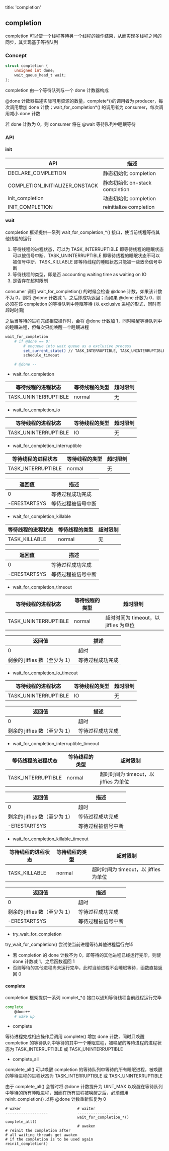 title: 'completion'
## completion

completion 可以使一个线程等待另一个线程的操作结束，从而实现多线程之间的同步，其实现基于等待队列

### Concept

```c
struct completion {
	unsigned int done;
	wait_queue_head_t wait;
};
```

completion 由一个等待队列与一个 done 计数器构成

@done 计数器描述实际可用资源的数量，complete\*()的调用者为 producer，每次调用增加 done 计数；wait_for_completion*() 的调用者为 consumer，每次调用减小 done 计数

若 done 计数为 0，则 consumer 将在 @wait 等待队列中睡眠等待


### API

#### init

API | 描述
---- | ----
DECLARE_COMPLETION | 静态初始化 completion
COMPLETION_INITIALIZER_ONSTACK | 静态初始化 on-stack completion
init_completion | 动态初始化 completion
INIT_COMPLETION | reinitialize completion


#### wait

completion 框架提供一系列 wait_for_completion_*() 接口，使当前线程等待其他线程的运行

1. 等待线程的进程状态，可以为 TASK_INTERRUPTIBLE 即等待线程的睡眠状态可以被信号中断、TASK_UNINTERRUPTIBLE 即等待线程的睡眠状态不可以被信号中断、TASK_KILLABLE 即等待线程的睡眠状态只能被一些致命信号中断
2. 等待线程的类型，即是否 accounting waiting time as waiting on IO
3. 是否存在超时限制


consumer 调用 wait_for_completion() 的时候会检查 @done 计数，如果该计数不为 0，则将 @done 计数减 1，之后即成功返回；而如果 @done 计数为 0，则必须在该 completion 的等待队列中睡眠等待 (以 exclusive 进程的形式，同时有超时时间)

之后当等待的进程完成相应操作时，会将 @done 计数加 1，同时唤醒等待队列中的睡眠进程，但每次只能唤醒一个睡眠进程

```sh
wait_for_completion
    # if @done == 0:
        # enqueue into wait queue as a exclusive process
        set_current_state() // TASK_INTERRUPTIBLE, TASK_UNINTERRUPTIBLE
        schedule_timeout

    # @done --
```




- wait_for_completion

等待线程的进程状态 | 等待线程的类型 | 超时限制
---- | ---- | ----
TASK_UNINTERRUPTIBLE | normal | 无 


- wait_for_completion_io

等待线程的进程状态 | 等待线程的类型 | 超时限制
---- | ---- | ----
TASK_UNINTERRUPTIBLE | IO | 无


- wait_for_completion_interruptible

等待线程的进程状态 | 等待线程的类型 | 超时限制
---- | ---- | ----
TASK_INTERRUPTIBLE | normal | 无 

返回值 | 描述
---- | ----
0 | 等待过程成功完成
-ERESTARTSYS | 等待过程被信号中断


- wait_for_completion_killable

等待线程的进程状态 | 等待线程的类型 | 超时限制
---- | ---- | ----
TASK_KILLABLE | normal | 无

返回值 | 描述
---- | ----
0 | 等待过程成功完成
-ERESTARTSYS | 等待过程被信号中断


- wait_for_completion_timeout

等待线程的进程状态 | 等待线程的类型 | 超时限制
---- | ---- | ----
TASK_UNINTERRUPTIBLE | normal | 超时时间为 timeout，以 jiffies 为单位

返回值 | 描述
---- | ----
0 | 超时
剩余的 jiffies 数（至少为 1） | 等待过程成功完成


- wait_for_completion_io_timeout

等待线程的进程状态 | 等待线程的类型 | 超时限制
---- | ---- | ----
TASK_UNINTERRUPTIBLE | IO | 无

返回值 | 描述
---- | ----
0 | 超时
剩余的 jiffies 数（至少为 1） | 等待过程成功完成


- wait_for_completion_interruptible_timeout

等待线程的进程状态 | 等待线程的类型 | 超时限制
---- | ---- | ----
TASK_INTERRUPTIBLE | normal | 超时时间为 timeout，以 jiffies 为单位

返回值 | 描述
---- | ----
0 | 超时
剩余的 jiffies 数（至少为 1） | 等待过程成功完成
-ERESTARTSYS | 等待过程被信号中断


- wait_for_completion_killable_timeout

等待线程的进程状态 | 等待线程的类型 | 超时限制
---- | ---- | ----
TASK_KILLABLE | normal | 超时时间为 timeout，以 jiffies 为单位

返回值 | 描述
---- | ----
0 | 超时
剩余的 jiffies 数（至少为 1） | 等待过程成功完成
-ERESTARTSYS | 等待过程被信号中断


- try_wait_for_completion

try_wait_for_completion() 尝试使当前进程等待其他进程运行完毕

- 若 completion 的 done 计数不为 0，即等待的其他进程已经运行完毕，则使 done 计数减 1，之后函数返回 1
- 否则等待的其他进程尚未运行完毕，此时当前进程不会睡眠等待，函数直接返回 0


#### complete

completion 框架提供一系列 complet_*() 接口以通知等待线程当前线程运行完毕

```sh
complete
    @done++
    # wake up 
```

- complete

等待进程完成相应操作后调用 complete() 增加 done 计数，同时只唤醒 completion 的等待队列中等待的其中一个睡眠进程，被唤醒的等待进程的进程状态为 TASK_INTERRUPTIBLE 或 TASK_UNINTERRUPTIBLE

- complete_all

complete_all() 可以唤醒 completion 的等待队列中等待的所有睡眠进程，被唤醒的等待进程的进程状态为 TASK_INTERRUPTIBLE 或 TASK_UNINTERRUPTIBLE

由于 complete_all() 会暂时将 @done 计数提升为 UINT_MAX 以唤醒在等待队列中等待的所有睡眠进程，因而在所有进程被唤醒之后，必须调用 reinit_completion() 以将 @done 计数重新恢复为 0

```
# waker                         # waiter
-------------------             ------------------
                                wait_for_completion_*()
complete_all()
                                # awaken
# reinit the completion after
# all waiting threads get awaken
# if the completion is to be used again
reinit_completion()
```

